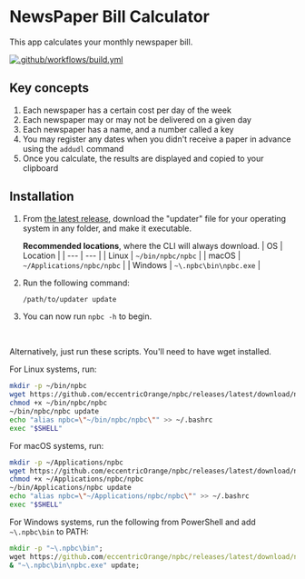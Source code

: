 # NewsPaper Bill Calculator

This app calculates your monthly newspaper bill.

[![.github/workflows/build.yml](https://github.com/eccentricOrange/npbc/actions/workflows/build.yml/badge.svg)](https://github.com/eccentricOrange/npbc/actions/workflows/build.yml)

## Key concepts
1. Each newspaper has a certain cost per day of the week
2. Each newspaper may or may not be delivered on a given day
3. Each newspaper has a name, and a number called a key
4. You may register any dates when you didn't receive a paper in advance using the `addudl` command
5. Once you calculate, the results are displayed and copied to your clipboard

## Installation
1. From [the latest release](https://github.com/eccentricOrange/npbc/releases/latest), download the "updater" file for your operating system in any folder, and make it executable.

    **Recommended locations**, where the CLI will always download.
    | OS | Location |
    | --- | --- |
    | Linux | `~/bin/npbc/npbc` |
    | macOS | `~/Applications/npbc/npbc` |
    | Windows | `~\.npbc\bin\npbc.exe` |

2. Run the following command:

    ```sh
    /path/to/updater update
    ```

3. You can now run `npbc -h` to begin.

&nbsp;

Alternatively, just run these scripts. You'll need to have wget installed.

For Linux systems, run:
```bash
mkdir -p ~/bin/npbc
wget https://github.com/eccentricOrange/npbc/releases/latest/download/npbc_updater-linux-x64 -O ~/bin/npbc/npbc
chmod +x ~/bin/npbc/npbc
~/bin/npbc/npbc update
echo "alias npbc=\"~/bin/npbc/npbc\"" >> ~/.bashrc
exec "$SHELL"
```

For macOS systems, run:
```bash
mkdir -p ~/Applications/npbc
wget https://github.com/eccentricOrange/npbc/releases/latest/download/npbc_updater-macos-x64 -O ~/Applications/npbc/npbc
chmod +x ~/Applications/npbc/npbc
~/bin/Applications/npbc update
echo "alias npbc=\"~/Applications/npbc/npbc\"" >> ~/.bashrc
exec "$SHELL"
```

For Windows systems, run the following from PowerShell and add `~\.npbc\bin` to PATH:
```bat
mkdir -p "~\.npbc\bin";
wget https://github.com/eccentricOrange/npbc/releases/latest/download/npbc_updater-windows-x64.exe -O "~\.npbc\bin\npbc.exe";
& "~\.npbc\bin\npbc.exe" update;
```
